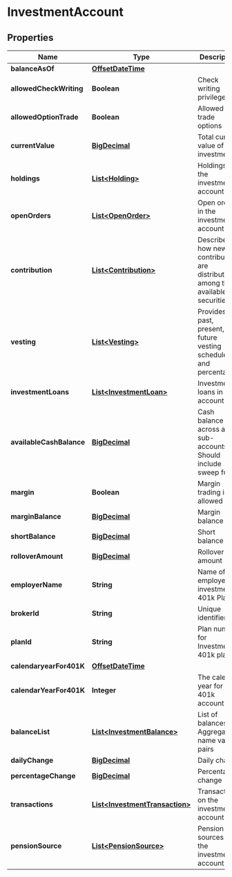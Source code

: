 # InvestmentAccount

## Properties
Name | Type | Description | Notes
------------ | ------------- | ------------- | -------------
**balanceAsOf** | [**OffsetDateTime**](OffsetDateTime.md) |  |  [optional]
**allowedCheckWriting** | **Boolean** | Check writing privileges |  [optional]
**allowedOptionTrade** | **Boolean** | Allowed to trade options |  [optional]
**currentValue** | [**BigDecimal**](BigDecimal.md) | Total current value of all investments |  [optional]
**holdings** | [**List&lt;Holding&gt;**](Holding.md) | Holdings in the investment account |  [optional]
**openOrders** | [**List&lt;OpenOrder&gt;**](OpenOrder.md) | Open orders in the investment account |  [optional]
**contribution** | [**List&lt;Contribution&gt;**](Contribution.md) | Describes how new contributions are distributed among the available securities |  [optional]
**vesting** | [**List&lt;Vesting&gt;**](Vesting.md) | Provides the past, present, and future vesting schedule and percentages |  [optional]
**investmentLoans** | [**List&lt;InvestmentLoan&gt;**](InvestmentLoan.md) | Investment loans in the account |  [optional]
**availableCashBalance** | [**BigDecimal**](BigDecimal.md) | Cash balance across all sub-accounts. Should include sweep funds |  [optional]
**margin** | **Boolean** | Margin trading is allowed |  [optional]
**marginBalance** | [**BigDecimal**](BigDecimal.md) | Margin balance |  [optional]
**shortBalance** | [**BigDecimal**](BigDecimal.md) | Short balance |  [optional]
**rolloverAmount** | [**BigDecimal**](BigDecimal.md) | Rollover amount |  [optional]
**employerName** | **String** | Name of the employer in investment 401k Plan |  [optional]
**brokerId** | **String** | Unique identifier FI |  [optional]
**planId** | **String** | Plan number for Investment 401k plan |  [optional]
**calendaryearFor401K** | [**OffsetDateTime**](OffsetDateTime.md) |  |  [optional]
**calendarYearFor401K** | **Integer** | The calendar year for this 401k account |  [optional]
**balanceList** | [**List&lt;InvestmentBalance&gt;**](InvestmentBalance.md) | List of balances. Aggregate of name value pairs |  [optional]
**dailyChange** | [**BigDecimal**](BigDecimal.md) | Daily change |  [optional]
**percentageChange** | [**BigDecimal**](BigDecimal.md) | Percentage change |  [optional]
**transactions** | [**List&lt;InvestmentTransaction&gt;**](InvestmentTransaction.md) | Transactions on the investment account |  [optional]
**pensionSource** | [**List&lt;PensionSource&gt;**](PensionSource.md) | Pension sources in the investment account |  [optional]
